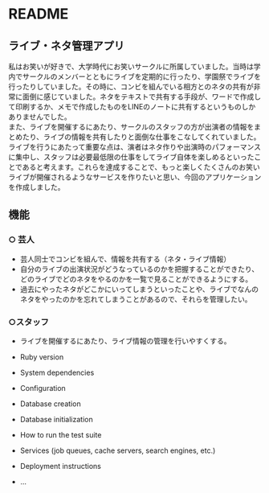 # README

## ライブ・ネタ管理アプリ
私はお笑いが好きで、大学時代にお笑いサークルに所属していました。当時は学内でサークルのメンバーとともにライブを定期的に行ったり、学園祭でライブを行ったりしていました。その時に、コンビを組んでいる相方とのネタの共有が非常に面倒に感じていました。ネタをテキストで共有する手段が、ワードで作成して印刷するか、メモで作成したものをLINEのノートに共有するというものしかありませんでした。  
また、ライブを開催するにあたり、サークルのスタッフの方が出演者の情報をまとめたり、ライブの情報を共有したりと面倒な仕事をこなしてくれていました。  
ライブを行うにあたって重要な点は、演者はネタ作りや出演時のパフォーマンスに集中し、スタッフは必要最低限の仕事をしてライブ自体を楽しめるといったことであると考えます。これらを達成することで、もっと楽しくたくさんのお笑いライブが開催されるようなサービスを作りたいと思い、今回のアプリケーションを作成しました。

## 機能
### ○ 芸人
- 芸人同士でコンビを組んで、情報を共有する（ネタ・ライブ情報）
- 自分のライブの出演状況がどうなっているのかを把握することができたり、どのライブでどのネタをやるのかを一覧で見ることができるようにする。
- 過去にやったネタがどこかにいってしまうといったことや、ライブでなんのネタをやったのかを忘れてしまうことがあるので、それらを管理したい。

### ○スタッフ
- ライブを開催するにあたり、ライブ情報の管理を行いやすくする。

* Ruby version

* System dependencies

* Configuration

* Database creation

* Database initialization

* How to run the test suite

* Services (job queues, cache servers, search engines, etc.)

* Deployment instructions

* ...
